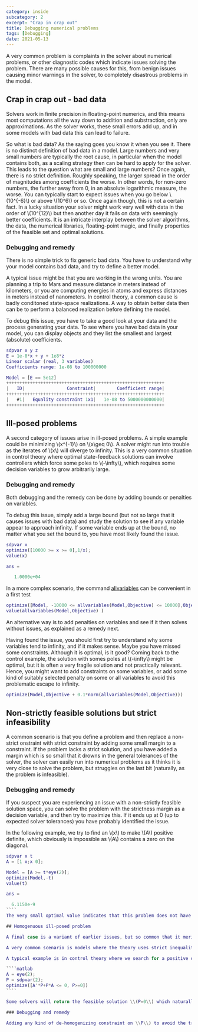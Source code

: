 ```yaml
---
category: inside
subcategory: 2
excerpt: "Crap in crap out"
title: Debugging numerical problems
tags: [Debugging]
date: 2021-05-13
---
```


A very common problem is complaints in the solver about numerical problems, or other diagnostic codes which indicate issues solving the problem. There are many possible causes for this, from benign issues causing minor warnings in the solver, to completely disastrous problems in the model.

## Crap in crap out - bad data

Solvers work in finite precision in floating-point numerics, and this means most computations all the way down to addition and substraction, only are approximations. As the solver works, these small errors add up, and in some models with bad data this can lead to failure.

So what is bad data? As the saying goes you know it when you see it. There is no distinct definition of bad data in a model. Large numbers and very small numbers are typically the root cause, in particular when the model contains both, as a scaling strategy then can be hard to apply for the solver. This leads to the question what are small and large numbers? Once again, there is no strict definition. Roughly speaking, the larger spread in the order of magnitudes among coefficients the worse. In other words, for non-zero numbers, the further away from 0, in an absolute logarithmic measure, the worse. You can typically start to expect issues when you go below \\(10^{-6}\\) or above \\(10^6\\) or so. Once again though, this is not a certain fact. In a lucky situation your solver might work very well with data in the order of \\(10^{12}\\) but then another day it fails on data with seemingly better coefficients. It is an intricate interplay between the solver algorithms, the data, the numerical libraries, floating-point magic, and finally properties of the feasible set and optimal solutions.

### Debugging and remedy

There is no simple trick to fix generic bad data. You have to understand why your model contains bad data, and try to define a better model. 

A typical issue might be that you are working in the wrong units. You are planning a trip to Mars and measure distance in meters instead of kilometers, or you are computing energies in atoms and express distances in meters instead of nanometers. In control theory, a common cause is badly conditoned state-space realizations. A way to obtain better data then can be to perform a balanced realization before defining the model.

To debug this issue, you have to take a good look at your data and the process generating your data. To see where you have bad data in your model, you can display objects and they list the smallest and largest (absolute) coefficients.

````matlab
sdpvar x y z
E = 1e-8*x + y + 1e8*z
Linear scalar (real, 3 variables)
Coefficients range: 1e-08 to 100000000

Model = [E == 5e12]
++++++++++++++++++++++++++++++++++++++++++++++++++++++++++++
|   ID|                Constraint|        Coefficient range|
++++++++++++++++++++++++++++++++++++++++++++++++++++++++++++
|   #1|   Equality constraint 1x1|   1e-08 to 5000000000000|
++++++++++++++++++++++++++++++++++++++++++++++++++++++++++++
````

## Ill-posed problems

A second category of issues arise in ill-posed problems. A simple example could be minimizing \\(x^{-1}\\) on \\(x\geq 0\\). A solver might run into trouble as the iterates of \\(x\\) will diverge to infinity. This is a very common situation in control theory where optimal state-feedback solutions can involve controllers which force some poles to \\(-\infty\\), which requires some decision variables to grow arbitrarily large.

### Debugging and remedy

Both debugging and the remedy can be done by adding bounds or penalties on variables. 

To debug this issue, simply add a large bound (but not so large that it causes issues with bad data) and study the solution to see if any variable appear to approach infinity. If some variable ends up at the bound, no matter what you set the bound to, you have most likely found the issue.

````matlab
sdpvar x
optimize([10000 >= x >= 0],1/x);
value(x)

ans =

   1.0000e+04
````

In a more complex scenario, the command [allvariables](/command/allvariables) can be convenient in a first test

````matlab
optimize([Model, -10000 <= allvariables(Model,Objective) <= 10000],Objective)
value(allvariables(Model,Objective) )
````

An alternative way is to add penalties on variables and see if it then solves without issues, as explained as a remedy next.

Having found the issue, you should first try to understand why some variables tend to infinity, and if it makes sense. Maybe you have missed some constraints. Although it is optimal, is it good? Coming back to the control example, the solution with somes poles at \\(-\infty\\) might be optimal, but it is often a very fragile solution and not practically relevant. Hence, you might want to add constraints on some variables, or add some kind of suitably selected penalty on some or all variables to avoid this problematic escape to infinity.

````matlab
optimize(Model,Objective + 0.1*norm(allvariables(Model,Objective)))
````


## Non-strictly feasible solutions but strict infeasibility

A common scenario is that you define a problem and then replace a non-strict onstraint with strict constraint by adding some small margin to a constraint. If the problem lacks a strict solution, and you have added a margin which is so small that it drowns in the general tolerances of the solver, the solver can easily run into numerical problems as it thinks it is very close to solve the problem, but struggles on the last bit (naturally, as the problem is infeasible).

### Debugging and remedy

If you suspect you are experiencing an issue with a non-strictly feasible solution space, you can solve the problem with the strictness margin as a decision variable, and then try to maximize this. If it ends up at 0 (up to expected solver tolerances) you have probably identified the issue.

In the following example, we try to find an \\(x\\) to make \\(A\\) positive definite, which obviously is impossible as \\(A\\) contains a zero on the diagonal.

`````matlab
sdpvar x t
A = [1 x;x 0];

Model = [A >= t*eye(2)];
optimize(Model,-t)
value(t)

ans =

  6.1150e-9
````
The very small optimal value indicates that this problem does not have a strictly optimal solution. The positivity is just a consequence of feasibility tolerances in the solver.

## Homogenuous ill-posed problem

A final case is a variant of earlier issues, but so common that it merits its own section

A very common scenario is models where the theory uses strict inequalities, but since this is impossible in practice we relax it to non-strict inequaliites, and we obtain various mysterious warnings and diagnostics by the solver. The root ause then can be the the model as a whole only is feasible for the zero solution, i.e. the original strict variant is completely infeasible.

A typical example is in control theory where we search for a positive definite \\(P\succ 0\\) proving stability of a matrix \\(A\\) via \\(A^TP+PA \prec 0\\).

````matlab
A = eye(2);
P = sdpvar(2);
optimize([A'*P+P*A <= 0, P>=0])
````

Some solvers will return the feasible solution \\(P=0\\) which naturally solves the non-strict problem (but is completely useless) while sme solvers might struggle since the feasible space is a singleton. 

### Debugging and remedy

Adding any kind of de-homogenizing constraint on \\P\\) to avoid the trivial solution will render the problem infeasible, thus revealing to us that the problem is infeasible, and there is no remedy as the original problem is infeasible.






